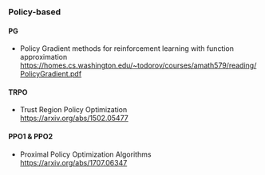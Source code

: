 ### Policy-based

#### PG
- Policy Gradient methods for reinforcement learning with function approximation  
https://homes.cs.washington.edu/~todorov/courses/amath579/reading/PolicyGradient.pdf  

#### TRPO
- Trust Region Policy Optimization  
https://arxiv.org/abs/1502.05477  

#### PPO1 & PPO2
- Proximal Policy Optimization Algorithms  
https://arxiv.org/abs/1707.06347  
